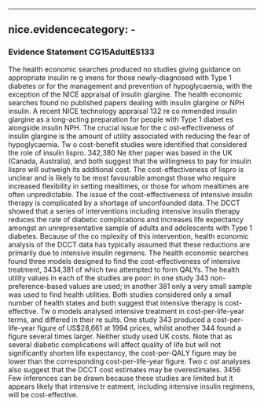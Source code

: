 
---
nice.evidencecategory: -
---

### Evidence Statement CG15AdultES133
The health economic searches produced no studies giving guidance on appropriate insulin re g imens for those newly-diagnosed with Type 1 diabetes or for the management and prevention of hypoglycaemia, with the exception of the NICE appraisal of insulin glargine. The health economic searches found no published papers dealing with insulin glargine or NPH insulin. A recent NICE technology appraisal 132 re co mmended insulin glargine as a long-acting preparation for people with Type 1 diabet es alongside insulin NPH. The crucial issue for the c ost-effectiveness of insulin glargine is the amount of utility associated with reducing the fear of hypoglycaemia. Tw o cost-benefit studies were identified that considered the role of insulin lispro. 342,380 Ne ither paper was based in the UK (Canada, Australia), and both suggest that the willingness to pay for insulin lispro will outweigh its additional cost. The cost-effectiveness of lispro is unclear and is likely to be most favourable amongst those who require increased flexibility in setting mealtimes, or those for whom mealtimes are often unpredictable. The issue of the cost-effectiveness of intensive insulin therapy is complicated by a shortage of unconfounded data. The DCCT showed that a series of interventions including intensive insulin therapy reduces the rate of diabetic complications and increases life expectancy amongst an unrepresentative sample of adults and adolescents with Type 1 diabetes. Because of the co mplexity of this intervention, health economic analysis of the DCCT data has typically assumed that these reductions are primarily due to intensive insulin regimens. The health economic searches found three models designed to find the cost-effectiveness of intensive treatment, 3434,381 of which two attempted to form QALYs. The health utility values in each of the studies are poor: in one study 343 non-preference-based values are used; in another 381 only a very small sample was used to find health utilities. Both studies considered only a small number of health states and both suggest that intensive therapy is cost-effective.  Tw o models analysed intensive treatment in cost-per-life-year terms, and differed in their re sults. One study 343 produced a cost-per-life-year figure of US$28,661 at 1994 prices, whilst another 344 found a figure several times larger. Neither study used UK costs. Note that as several diabetic complications will affect quality of life but will not significantly shorten life expectancy, the cost-per-QALY figure may be lower than the corresponding cost-per-life-year figure. Two c ost analyses also suggest that the DCCT cost estimates may be overestimates. 3456 Few inferences can be drawn because these studies are limited but it appears likely that intensive tr eatment, including intensive insulin regimens, will be cost-effective.

